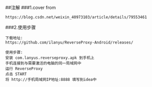 ##注解
###1.cover from 
~~~
https://blog.csdn.net/weixin_40973103/article/details/79553461
~~~
###2.使用步骤
~~~
下载地址:
https://github.com/ilanyu/ReverseProxy-Android/releases/

使用步骤:
安装 com.lanyus.reverseproxy.apk 到手机上
手机连接到与需要激活的电脑的同一局域网中
运行 ReverseProxy
点击 START
将 http://手机局域网IP地址:8888 填写到idea中
~~~

